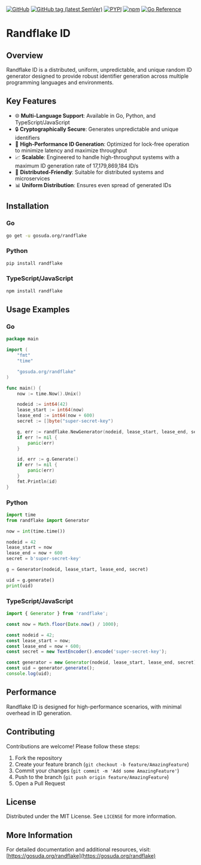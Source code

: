 [![GitHub](https://img.shields.io/github/license/gosuda/randflake?style=for-the-badge)](https://github.com/gosuda/randflake/blob/main/LICENSE)
[![GitHub tag (latest SemVer)](https://img.shields.io/github/v/tag/gosuda/randflake?label=latest&style=for-the-badge)](https://github.com/gosuda/randflake/releases/latest)
[![PYPI](https://img.shields.io/pypi/v/randflake?style=for-the-badge&logo=python
)](https://pypi.org/project/randflake/)
[![npm](https://img.shields.io/npm/v/randflake?color=cb0303&style=for-the-badge)](https://www.npmjs.com/package/randflake)
[![Go Reference](https://img.shields.io/badge/go-reference-%23007d9c?style=for-the-badge&logo=go)](https://pkg.go.dev/gosuda.org/randflake)

# Randflake ID

## Overview

Randflake ID is a distributed, uniform, unpredictable, and unique random ID generator designed to provide robust identifier generation across multiple programming languages and environments.

## Key Features

- 🌐 **Multi-Language Support**: Available in Go, Python, and TypeScript/JavaScript
- 🔒 **Cryptographically Secure**: Generates unpredictable and unique identifiers
- 🚀 **High-Performance ID Generation**: Optimized for lock-free operation to minimize latency and maximize throughput
- 📈 **Scalable**: Engineered to handle high-throughput systems with a maximum ID generation rate of 17,179,869,184 ID/s
- 🔀 **Distributed-Friendly**: Suitable for distributed systems and microservices
- 📊 **Uniform Distribution**: Ensures even spread of generated IDs

## Installation

### Go
```bash
go get -u gosuda.org/randflake
```

### Python
```bash
pip install randflake
```

### TypeScript/JavaScript
```bash
npm install randflake
```

## Usage Examples

### Go
```go
package main

import (
    "fmt"
    "time"

    "gosuda.org/randflake"
)

func main() {
    now := time.Now().Unix()

    nodeid := int64(42)
    lease_start := int64(now)
    lease_end := int64(now + 600)
    secret := []byte("super-secret-key")

    g, err := randflake.NewGenerator(nodeid, lease_start, lease_end, secret)
    if err != nil {
        panic(err)
    }

    id, err := g.Generate()
    if err != nil {
        panic(err)
    }
    fmt.Println(id)
}
```

### Python
```python
import time
from randflake import Generator

now = int(time.time())

nodeid = 42
lease_start = now
lease_end = now + 600
secret = b'super-secret-key'

g = Generator(nodeid, lease_start, lease_end, secret)

uid = g.generate()
print(uid)
```

### TypeScript/JavaScript
```typescript
import { Generator } from 'randflake';

const now = Math.floor(Date.now() / 1000);

const nodeid = 42;
const lease_start = now;
const lease_end = now + 600;
const secret = new TextEncoder().encode('super-secret-key');

const generator = new Generator(nodeid, lease_start, lease_end, secret);
const uid = generator.generate();
console.log(uid);
```

## Performance

Randflake ID is designed for high-performance scenarios, with minimal overhead in ID generation.

## Contributing

Contributions are welcome! Please follow these steps:

1. Fork the repository
2. Create your feature branch (`git checkout -b feature/AmazingFeature`)
3. Commit your changes (`git commit -m 'Add some AmazingFeature'`)
4. Push to the branch (`git push origin feature/AmazingFeature`)
5. Open a Pull Request

## License

Distributed under the MIT License. See `LICENSE` for more information.

## More Information

For detailed documentation and additional resources, visit: [https://gosuda.org/randflake](https://gosuda.org/randflake)
